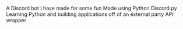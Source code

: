 A Discord bot I have made for some fun
Made using Python
Discord.py
Learning Python and building applications off of an external party API wrapper
